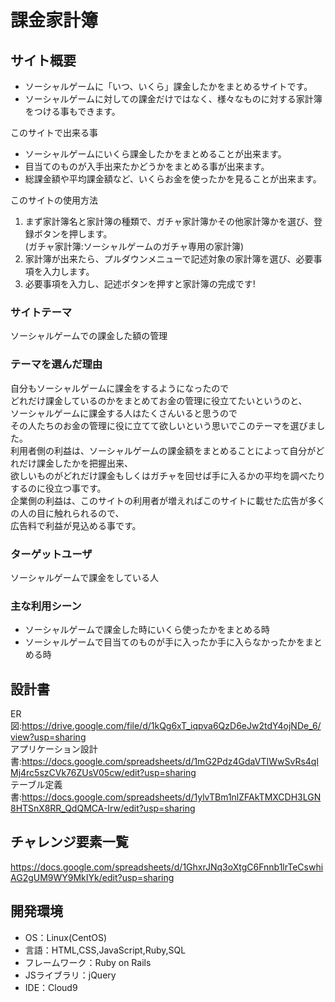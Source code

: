 # 課金家計簿

## サイト概要
- ソーシャルゲームに「いつ、いくら」課金したかをまとめるサイトです。
- ソーシャルゲームに対しての課金だけではなく、様々なものに対する家計簿をつける事もできます。

このサイトで出来る事
- ソーシャルゲームにいくら課金したかをまとめることが出来ます。
- 目当てのものが入手出来たかどうかをまとめる事が出来ます。
- 総課金額や平均課金額など、いくらお金を使ったかを見ることが出来ます。

このサイトの使用方法
1. まず家計簿名と家計簿の種類で、ガチャ家計簿かその他家計簿かを選び、登録ボタンを押します。<br>
(ガチャ家計簿:ソーシャルゲームのガチャ専用の家計簿)<br>
2. 家計簿が出来たら、プルダウンメニューで記述対象の家計簿を選び、必要事項を入力します。
3. 必要事項を入力し、記述ボタンを押すと家計簿の完成です!


### サイトテーマ
ソーシャルゲームでの課金した額の管理

### テーマを選んだ理由
自分もソーシャルゲームに課金をするようになったので<br>
どれだけ課金しているのかをまとめてお金の管理に役立てたいというのと、<br>
ソーシャルゲームに課金する人はたくさんいると思うので<br>
その人たちのお金の管理に役に立てて欲しいという思いでこのテーマを選びました。<br>
利用者側の利益は、ソーシャルゲームの課金額をまとめることによって自分がどれだけ課金したかを把握出来、<br>
欲しいものがどれだけ課金もしくはガチャを回せば手に入るかの平均を調べたりするのに役立つ事です。<br>
企業側の利益は、このサイトの利用者が増えればこのサイトに載せた広告が多くの人の目に触れられるので、<br>
広告料で利益が見込める事です。

### ターゲットユーザ
ソーシャルゲームで課金をしている人

### 主な利用シーン
- ソーシャルゲームで課金した時にいくら使ったかをまとめる時
- ソーシャルゲームで目当てのものが手に入ったか手に入らなかったかをまとめる時

## 設計書
ER図:https://drive.google.com/file/d/1kQg6xT_iqpva6QzD6eJw2tdY4ojNDe_6/view?usp=sharing<br>
アプリケーション設計書:https://docs.google.com/spreadsheets/d/1mG2Pdz4GdaVTIWwSvRs4qlMj4rc5szCVk76ZUsV05cw/edit?usp=sharing<br>
テーブル定義書:https://docs.google.com/spreadsheets/d/1ylvTBm1nlZFAkTMXCDH3LGN8HTSnX8RR_QdQMCA-Irw/edit?usp=sharing

## チャレンジ要素一覧
https://docs.google.com/spreadsheets/d/1GhxrJNq3oXtgC6Fnnb1lrTeCswhiAG2gUM9WY9MkIYk/edit?usp=sharing

## 開発環境
- OS：Linux(CentOS)
- 言語：HTML,CSS,JavaScript,Ruby,SQL
- フレームワーク：Ruby on Rails
- JSライブラリ：jQuery
- IDE：Cloud9